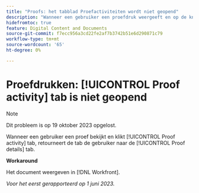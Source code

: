 ```yaml
---
title: "Proofs: het tabblad Proefactiviteiten wordt niet geopend"
description: "Wanneer een gebruiker een proefdruk weergeeft en op de knop [!UICONTROL Proof activity] tab, retourneert de tab de gebruiker naar de [!UICONTROL Proof details] tab."
hidefromtoc: true
feature: Digital Content and Documents
source-git-commit: f7ecc956a3cd22fe2af7b3742b51e6d290871c79
workflow-type: tm+mt
source-wordcount: '65'
ht-degree: 0%

---
```



# Proefdrukken: [!UICONTROL Proof activity] tab is niet geopend

>[!NOTE]
>
>Dit probleem is op 19 oktober 2023 opgelost.

Wanneer een gebruiker een proef bekijkt en klikt [!UICONTROL Proof activity] tab, retourneert de tab de gebruiker naar de [!UICONTROL Proof details] tab.

**Workaround**

Het document weergeven in [!DNL Workfront].

_Voor het eerst gerapporteerd op 1 juni 2023._
